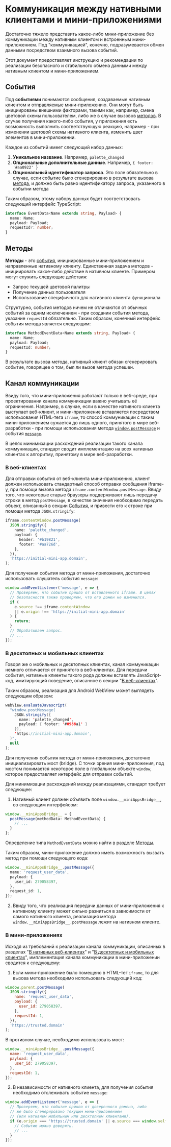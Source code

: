 # Коммуникация между нативными клиентами и мини-приложениями

Достаточно тяжело представить какое-либо мини-приложение без коммуникации между нативным клиентом и встроенным мини-приложением. Под "коммуникацией", конечно, подразумевается обмен данными посредством взаимного вызова событий.

Этот документ предоставляет инструкцию и рекомендации по реализации безопасного и стабильного обмена данными между нативным клиентом и мини-приложением.

## События

Под **событиями** понимаются сообщения, создаваемые нативным клиентом и отправляемые мини-приложению. Они могут быть инициированы внешними факторами, такими как, например, смена цветовой схемы пользователем, либо же в случае вызовов [методов](#методы). В случае получения какого-либо события, у приложения есть возможность выполнить соответствующую реакцию, например - при изменении цветовой схемы нативного клиента, изменить цвет элементов в мини-приложении.

[//]: # (TODO: Add illustration?)

Каждое из событий имеет следующий набор данных:

1. **Уникальное название**. Например, `palette_changed`
2. **Опциональные дополнительные данные**. Например, `{ footer: '#aa0922' }`
3. **Опциональный идентификатор запроса**. Это поле обязательно в случае, если событие было сгенерировано в результате вызова [метода](#методы), и должно быть равно идентификатору запроса, указанного в событии метода

Таким образом, этому набору данных будет соответствовать следующий интерфейс TypeScript:

```typescript
interface EventData<Name extends string, Payload> {
  name: Name;
  payload: Payload;
  requestId?: number;
}
```

## Методы

**Методы** - это [события](#события), инициированные мини-приложением и направленные нативному клиенту. Единственная задача методов - инициировать какое-либо действие в нативном клиенте. Примером могут служить следующие действия:

- Запрос текущей цветовой палитры
- Получение данных пользователя
- Использование специфичного для нативного клиента функционала

Структурно, события методов ничем не отличаются от обычных событий за одним исключением - при создании события метода, указание `requestId` обязательно. Таким образом, конечный интерфейс события метода является следующим:

```typescript
interface MethodEventData<Name extends string, Payload> {
  name: Name;
  payload: Payload;
  requestId: number;
}
```

В результате вызова метода, нативный клиент обязан сгенерировать событие, говорящее о том, был ли вызов метода успешен.

[//]: # (FIXME: Подробнее об этой теме можно узнать вот тут &#40;и раздел&#41;)

## Канал коммуникации

Ввиду того, что мини-приложения работают только в веб-среде, при проектировании канала коммуникации важно учитывать её ограничения. Например, в случае, если в качестве нативного клиента выступает веб-клиент, и мини-приложение вставляется посредством использования HTML-тега `iframe`, то способ коммуникации с таким мини-приложением сужается до лишь одного, принятого в мире веб-разработки - при помощи использования метода [`window.postMessage`](https://developer.mozilla.org/en-US/docs/Web/API/Window/postMessage) и события [`message`](https://developer.mozilla.org/en-US/docs/Web/API/Window/message_event).

В целях минимизации расхождений реализации такого канала коммуникации, стандарт сводит имплементацию на всех нативных клиентах к алгоритму, принятому в мире веб-разработки.

### В веб-клиентах

Для отправки события от веб-клиента мини-приложению, клиент должен использовать стандартный способ отправки сообщения iframe-у, при помощи вызова метода `iframe.contentWindow.postMessage`. Ввиду того, что некоторые старые браузеры поддерживают лишь передачу строки в метод `postMessage`, в качестве значения необходимо передать объект, описанный в секции [События](#события), и привести его к строке при помощи метода `JSON.stringify`:

```typescript
iframe.contentWindow.postMessage(
  JSON.stringify({
    name: 'palette_changed',
    payload: {
      header: '#b19821',
      footer: '#aa726d',
    },
  }),
  'https://initial-mini-app.domain',
);
```

Для получения события метода от мини-приложения, достаточно использовать слушатель события `message`:

```js
window.addEventListener('message', e => {
  // Проверяем, что событие пришло от вставленного iframe. В целях 
  // безопасности также проверяем, что его домен не изменился.
  if (
    e.source !== iframe.contentWindow
    || e.origin !== 'https://initial-mini-app.domain'
  ) {
    return;
  }
  // Обрабатываем запрос.
  // ...
});
```

### В десктопных и мобильных клиентах

Говоря же о мобильных и десктопных клиентах, канал коммуникации немного отличается от принятого в веб-клиентах. Для передачи события, нативные клиенты такого рода должны вставлять JavaScript-код, имитирующий поведение, описанное в секции "[В веб-клиентах](#в-веб-клиентах)".

Таким образом, реализация для Android WebView может выглядеть следующим образом:

```java
webView.evaluateJavascript(
  "window.postMessage(
    JSON.stringify({
      name: 'palette_changed',
      payload: { footer: '#0988a1' }
    }),
    'https://initial-mini-app.domain',
  )", 
  null
);
```

Для получения события метода от мини-приложения, достаточно инициализировать мост (bridge). С точки зрения мини-приложения, под мостом понимается некоторое поле в глобальном объекте `window`, которое предоставляет интерфейс для отправки событий.

Для минимизации расхождений между реализациями, стандарт требует следующее:

<!-- TODO: Что если вставлять мини-приложение через такой же iframe? Тогда реализация будет полностью единой,
а каждый нативный клиент сможет обрабатывать событие как захочет через тот же `window.addEventListener`. -->

1. Нативный клиент должен объявить поле `window.__miniAppsBridge__`, со следующим интерфейсом:

```typescript
window.__miniAppsBridge__ = {
  postMessage(methodData: MethodEventData) {
    // ...
  }
};
```

Определение типа `MethodEventData` можно найти в разделе [Методы](#методы).

Таким образом, мини-приложение должно иметь возможность вызвать метод при помощи следующего кода:

```typescript
window.__miniAppsBridge__.postMessage({
  name: 'request_user_data',
  payload: {
    user_id: 279058397,
  },
  request_id: 1,
});
```

2. Ввиду того, что реализация передачи данных от мини-приложения к нативному клиенту может сильно разниться в зависимости от самого нативного клиента, реализация метода `window.__miniAppsBridge__.postMessage` лежит на нативном клиенте.

### В мини-приложениях

Исходя из требований к реализации канала коммуникации, описанных в разделах "[В нативных веб-клиентах](#в-веб-клиентах)" и "[В десктопных и мобильных клиентах](#в-нативных-веб-клиентах)", имплементация канала коммуникации в мини-приложении сводится к следующему:

1. Если мини-приложение было помещено в HTML-тег `iframe`, то для вызова метода необходимо использовать следующий код:

```js
window.parent.postMessage(
  JSON.stringify({
    name: 'request_user_data',
    payload: {
      user_id: 279058397,
    },
    requestId: 1,
  }),
  'https://trusted.domain'
);
```

В противном случае, необходимо использовать мост:

```js
window.__miniAppsBridge__.postMessage({
  name: 'request_user_data',
  payload: {
    user_id: 279058397,
  },
  requestId: 1,
});
```

2. В независимости от нативного клиента, для получения события необходимо отслеживать событие `message`:

```js
window.addEventListener('message', e => {
  // Проверяем, что событие пришло от доверенного домена, либо
  // же было сгенерировано текущим мини-приложением 
  // (или нативным мобильным или десктопным клиентами).
  if (e.origin === 'https://trusted.domain' || e.source === window.self) {
    // Событию можно доверять.
    // ...
  }
});
```


[//]: # (todo: response events)
[//]: # (TODO: Возможно, в механизмах безопасности стоит генерировать ошибочные события, говорящие о том, что домен изменился)
